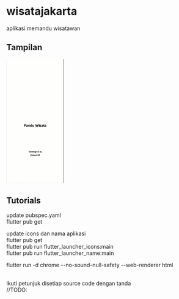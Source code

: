 # wisatajakarta

aplikasi memandu wisatawan

## Tampilan
<img src="images/panduwisata.gif" alt="alt text" width="150"/>

## Tutorials
update pubspec.yaml<br>
    flutter pub get

update icons dan nama aplikasi<br>
    flutter pub get<br>
    flutter pub run flutter_launcher_icons:main<br>
    flutter pub run flutter_launcher_name:main<br>

flutter run -d chrome --no-sound-null-safety --web-renderer html

<br>Ikuti petunjuk disetiap source code dengan tanda<br>
    //TODO:
